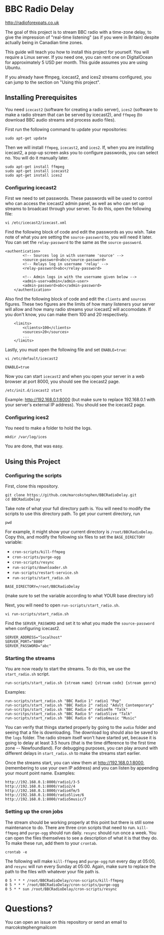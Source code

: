 # BBC Radio Delay

http://radioforexpats.co.uk

The goal of this project is to stream BBC radio with a time-zone delay, to give the impression of "real-time listening" (as if you were in Britain) despite actually being in Canadian time zones.

This guide will teach you how to install this project for yourself. You will require a Linux server. If you need one, you can rent one on DigitalOcean for approximately 5 USD per month. This guide assumes you are using Ubuntu.

If you already have ffmpeg, icecast2, and ices2 streams configured, you can jump to the section on "Using this project".

## Installing Prerequisites

You need `icecast2` (software for creating a radio server), `ices2` (software to make a radio stream that can be served by icecast2), and `ffmpeg` (to download BBC audio streams and process audio files).

First run the following command to update your repositories:
```
sudo apt-get update
```

Then we will install `ffmpeg`, `icecast2`, and `ices2`. If, when you are installing icecast2, a pop-up screen asks you to configure passwords, you can select no. You will do it manually later.
```
sudo apt-get install ffmpeg
sudo apt-get install icecast2
sudo apt-get install ices2
```

### Configuring icecast2
First we need to set passwords. These passwords will be used to control who can access the icecast2 admin panel, as well as who can set up streams to broadcast through your server. To do this, open the following file:
```
vi /etc/icecast2/icecast.xml
```
Find the following block of code and edit the passwords as you wish. Take note of what you are setting the `source-password` to, you will need it later. You can set the `relay-password` to the same as the `source-password`.
```
<authentication>
        <!-- Sources log in with username 'source' -->
        <source-password>abc</source-password>
        <!-- Relays log in username 'relay' -->
        <relay-password>abc</relay-password>

        <!-- Admin logs in with the username given below -->
        <admin-user>admin</admin-user>
        <admin-password>abc</admin-password>
    </authentication>
```

Also find the following block of code and edit the `clients` and `sources` figures. These two figures are the limits of how many listeners your server will allow and how many radio streams your icecast2 will accomodate. If you don't know, you can make them 100 and 20 respectively.
```
    <limits>
        <clients>100</clients>
        <sources>20</sources>
        ...
    </limits>
```

Lastly, you must open the following file and set `ENABLE=true`:
```
vi /etc/default/icecast2
```
```
ENABLE=true
```

Now you can start `icecast2` and when you open your server in a web browser at port 8000, you should see the icecast2 page.
```
/etc/init.d/icecast2 start
```
Example: http://192.168.0.1:8000 (but make sure to replace 192.168.0.1 with your server's external IP address). You should see the icecast2 page.

### Configuring ices2
You need to make a folder to hold the logs.
```
mkdir /var/log/ices
```
You are done, that was easy.

## Using this Project

### Configuring the scripts
First, clone this repository.
```
git clone https://github.com/marcokstephen/BBCRadioDelay.git
cd BBCRadioDelay
```
Take note of what your full directory path is. You will need to modify the scripts to use this directory path. To get your current directory, run
```
pwd
```
For example, it might show your current directory is `/root/BBCRadioDelay`. Copy this, and modify the following six files to set the `BASE_DIRECTORY` variable:
* `cron-scripts/kill-ffmpeg`
* `cron-scripts/purge-ogg`
* `cron-scripts/resync`
* `run-scripts/downloader.sh`
* `run-scripts/restart-service.sh`
* `run-scripts/start_radio.sh`
```
BASE_DIRECTORY=/root/BBCRadioDelay
```
(make sure to set the variable according to what YOUR base directory is!)

Next, you will need to open `run-scripts/start_radio.sh`.
```
vi run-scripts/start_radio.sh
```
Find the `SERVER_PASSWORD` and set it to what you made the `source-password` when configuring icecast2.
```
SERVER_ADDRESS="localhost"
SERVER_PORT="8000"
SERVER_PASSWORD="abc"
```

### Starting the streams

You are now ready to start the streams. To do this, we use the `start_radio.sh` script.
```
run-scripts/start_radio.sh {stream name} {stream code} {stream genre}
```
Examples:
```
run-scripts/start_radio.sh "BBC Radio 1" radio1 "Pop"
run-scripts/start_radio.sh "BBC Radio 2" radio2 "Adult Contemporary"
run-scritps/start_radio.sh "BBC Radio 4" radio4fm "Talk"
run-scritps/start_radio.sh "BBC Radio 5" radio5live "Talk"
run-scripts/start_radio.sh "BBC Radio 6" radio6music "Music"
```
You can verify that things started properly by going to the `audio` folder and seeing that a file is downloading. The download log should also be saved to the `logs` folder. The radio stream itself won't have started yet, because it is going to delay at least 3.5 hours (that is the time difference to the first time zone -- Newfoundland). For debugging purposes, you can play around with different delays in `start_radio.sh` to make the streams start earlier.

Once the streams start, you can view them at http://192.168.0.1:8000, (remembering to use your own IP address) and you can listen by appending your mount point name. Examples:
```
http://192.168.0.1:8000/radio1/3-5
http://192.168.0.1:8000/radio2/4
http://192.168.0.1:8000/radio4fm/5
http://192.168.0.1:8000/radio5live/6
http://192.168.0.1:8000/radio5music/7
```

### Setting up the cron jobs

The stream should be working properly at this point but there is still some maintenance to do. There are three cron scripts that need to run. `kill-ffmpeg` and `purge-ogg` should run daily. `resync` should run once a week. You can open the files themselves to see a description of what it is that they do. To make these run, add them to your `crontab`.

```
crontab -e
```
The following will make `kill-ffmpeg` and `purge-ogg` run every day at 05:00, and `resync` will run every Sunday at 05:00. Again, make sure to replace the path to the files with whatever your file path is.
```
0 5 * * * /root/BBCRadioDelay/cron-scripts/kill-ffmpeg
0 5 * * * /root/BBCRadioDelay/cron-scripts/purge-ogg
0 5 * * sun /root/BBCRadioDelay/cron-scripts/resync
```

# Questions?
You can open an issue on this repository or send an email to marcok<dot>stephen<at>gmail<dot>com
